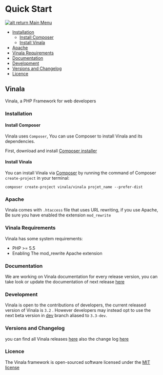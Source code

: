 # Quick Start

[![alt return](https://gitlab.com/lighty/Art/raw/master/Resources/signs.png) Main Menu](https://gitlab.com/lighty/Docs/tree/3.3/#index)

- [Installation](#installation)
	- [Install Composer](#install-composer)
	- [Install Vinala](#install-vinala)
- [Apache](#apache)
- [Vinala Requirements](#vinala-requirements)
- [Documentation](#documentation)
- [Development](#development)
- [Versions and Changelog](#versions-and-changelog)
- [Licence](#licence)

## Vinala

Vinala, a PHP Framework for web developers

### Installation

#### Install Composer

Vinala uses `Composer`, You can use Composer to install Vinala and its dependencies.

First, download and install [Composer installer](https://getcomposer.org/)

#### Install Vinala

You can install Vinala via [Composer](https://getcomposer.org/) by running the command of Composer `create-project` in your terminal:

	composer create-project vinala/vinala projet_name --prefer-dist


###  Apache

Vinala comes with `.htaccess` file that uses URL rewriting, if you use Apache, Be sure you have enabled the extension `mod_rewrite`


### Vinala Requirements

Vinala has some system requirements:
* PHP >= 5.5
* Enabling The mod_rewrite Apache extension


### Documentation

We are working on Vinala documentation for every release version, you can take look or update the documentation of next release [here](https://gitlab.com/lighty/Docs/tree/3.3)


### Development

Vinala is open to the contributions of developers, the current released version of Vinala is `3.2` . However developers may instead opt to use the next beta version in [dev](https://github.com/vinala/vinala/tree/dev) branch aliased to `3.3-dev`.


### Versions and Changelog

you can find all Vinala releases [here](https://github.com/vinala/vinala/releases) also the change log [here](https://github.com/vinala/vinala/blob/dev/CHANGES.md)


### Licence

The Vinala framework is open-sourced software licensed under the [MIT license](http://opensource.org/licenses/MIT)
